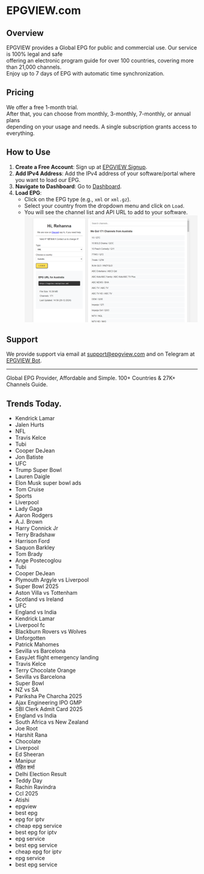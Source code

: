 # EPGVIEW.com



## Overview
EPGVIEW provides a Global EPG for public and commercial use. Our service is 100% legal and safe\
offering an electronic program guide for over 100 countries, covering more than 21,000 channels.\
Enjoy up to 7 days of EPG with automatic time synchronization.

## Pricing
We offer a free 1-month trial. \
After that, you can choose from monthly, 3-monthly, 7-monthly, or annual plans \
depending on your usage and needs. A single subscription grants access to everything.

## How to Use
1. **Create a Free Account**: Sign up at [EPGVIEW Signup](https://epgview.com/signup.php).
2. **Add IPv4 Address**: Add the IPv4 address of your software/portal where you want to load our EPG.
3. **Navigate to Dashboard**: Go to [Dashboard](https://epgview.com/dashboard.php).
4. **Load EPG**:
   - Click on the EPG type (e.g., `xml` or `xml.gz`).
   - Select your country from the dropdown menu and click on `Load`.
   - You will see the channel list and API URL to add to your software.
![EPGVIEW](img/dashboard.png)
## Support
We provide support via email at [support@epgview.com](mailto:support@epgview.com) and on Telegram at [EPGVIEW Bot](https://t.me/epgview_bot).

---

Global EPG Provider, Affordable and Simple. 100+ Countries & 27K+ Channels Guide.

## Trends Today.

- Kendrick Lamar
- Jalen Hurts
- NFL
- Travis Kelce
- Tubi
- Cooper DeJean
- Jon Batiste
- UFC
- Trump Super Bowl
- Lauren Daigle
- Elon Musk super bowl ads
- Tom Cruise
- Sports
- Liverpool
- Lady Gaga
- Aaron Rodgers
- A.J. Brown
- Harry Connick Jr
- Terry Bradshaw
- Harrison Ford
- Saquon Barkley
- Tom Brady
- Ange Postecoglou
- Tubi
- Cooper DeJean
- Plymouth Argyle vs Liverpool
- Super Bowl 2025
- Aston Villa vs Tottenham
- Scotland vs Ireland
- UFC
- England vs India
- Kendrick Lamar
- Liverpool fc
- Blackburn Rovers vs Wolves
- Unforgotten
- Patrick Mahomes
- Sevilla vs Barcelona
- EasyJet flight emergency landing
- Travis Kelce
- Terry Chocolate Orange
- Sevilla vs Barcelona
- Super Bowl
- NZ vs SA
- Pariksha Pe Charcha 2025
- Ajax Engineering IPO GMP
- SBI Clerk Admit Card 2025
- England vs India
- South Africa vs New Zealand
- Joe Root
- Harshit Rana
- Chocolate
- Liverpool
- Ed Sheeran
- Manipur
- रोहित शर्मा
- Delhi Election Result
- Teddy Day
- Rachin Ravindra
- Ccl 2025
- Atishi
- epgview
- best epg
- epg for iptv
- cheap epg service
- best epg for iptv
- epg service
- best epg service
- cheap epg for iptv
- epg service
- best epg service
